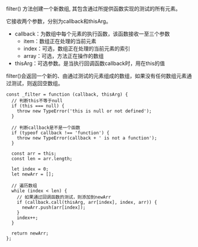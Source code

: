 filter() 方法创建一个新数组, 其包含通过所提供函数实现的测试的所有元素。

它接收两个参数，分别为callback和thisArg。


- callback：为数组中每个元素的执行函数，该函数接收一至三个参数
  - item：数组正在处理的当前元素
  - index：可选，数组正在处理的当前元素的索引
  - array：可选，方法正在操作的数组
- thisArg：可选参数。是当执行回调函数callback时，用在this的值


filter()会返回一个新的、由通过测试的元素组成的数组，如果没有任何数组元素通过测试，则返回空数组。

```
const _filter = function (callback, thisArg) {
  // 判断this不等于null
  if (this === null) {
    throw new TypeError('this is null or not defined');
  }

  // 判断callback是不是一个函数
  if (typeof callback !== 'function') {
    throw new TypeError(callback + ' is not a function');
  }

  const arr = this;
  const len = arr.length;

  let index = 0;
  let newArr = [];

  // 遍历数组
  while (index < len) {
    // 如果通过回调函数的测试，则添加到newArr
    if (callback.call(thisArg, arr[index], index, arr)) {
      newArr.push(arr[index]);
    }
    index++;
  }

  return newArr;
};
```

